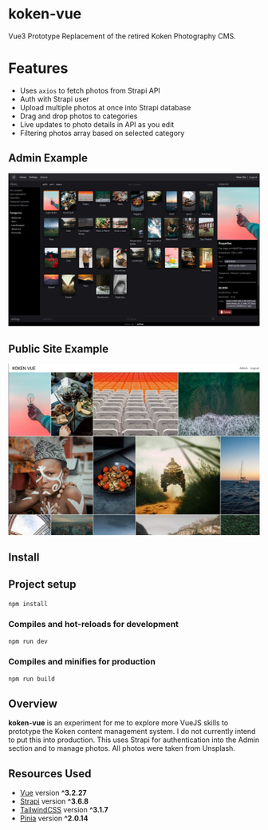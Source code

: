 # koken-vue
Vue3 Prototype Replacement of the retired Koken Photography CMS.

# Features
- Uses `axios` to fetch photos from Strapi API
- Auth with Strapi user
- Upload multiple photos at once into Strapi database
- Drag and drop photos to categories
- Live updates to photo details in API as you edit
- Filtering photos array based on selected category

## Admin Example
![Admin Panel](https://github.com/kevinstory/koken-vue/blob/main/koken-vue.jpg?raw=true)

## Public Site Example
![Public Site](https://github.com/kevinstory/koken-vue/blob/main/koken-vue_public.jpg?raw=true)


## Install

## Project setup
```
npm install
```

### Compiles and hot-reloads for development
```
npm run dev
```

### Compiles and minifies for production
```
npm run build
```

## Overview

**koken-vue** is an experiment for me to explore more VueJS skills to prototype the Koken content management system. I do not currently intend to put this into production. This uses Strapi for authentication into the Admin section and to manage photos. All photos were taken from Unsplash. 

## Resources Used

- [Vue](https://vuejs.org/) version **^3.2.27**
- [Strapi](https://strapi.io/) version **^3.6.8**
- [TailwindCSS](https://tailwindcss.com/) version **^3.1.7**
- [Pinia](https://pinia.vuejs.org/) version **^2.0.14**
